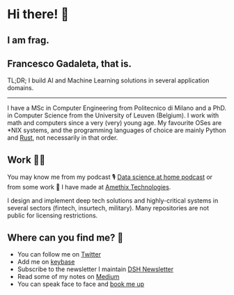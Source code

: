 # Hi there! 👋

## I am frag. 

## Francesco Gadaleta, that is.

TL;DR; I build AI and Machine Learning solutions in several application domains.

<hr />

I have a MSc in Computer Engineering from Politecnico di Milano and a PhD. in Computer Science from the University of Leuven (Belgium). 
I work with math and computers since a very (very) young age.
My favourite OSes are *NIX systems, and the programming languages of choice are mainly Python and [Rust](https://rust-lang.org), not necessarily in that order.

## Work 👨‍💻 

You may know me from my podcast 🎙️ [Data science at home podcast](https://datascienceathome.com) or from some work 🤖 I have made at [Amethix Technologies](https://amethix.com). 

I design and implement deep tech solutions and highly-critical systems in several sectors (fintech, insurtech, military). Many repositories are not public for licensing restrictions. 


## Where can you find me? 📱

* You can follow me on [Twitter](https://twitter.com/ThisIsFrag)
* Add me on [keybase](https://keybase.io/fragadaleta) 
* Subscribe to the newsletter I maintain [DSH Newsletter](https://datascienceathome.substack.com)
* Read some of my notes on [Medium](https://frag.medium.com/)
* You can speak face to face and [book me up](https://harmonizely.amethix.com)
